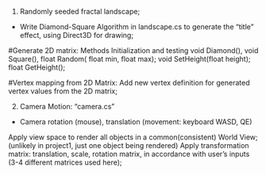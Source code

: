 

1. Randomly seeded fractal landscape;
- 	Write Diamond-Square Algorithm in landscape.cs to generate the “title” effect, using Direct3D for drawing;

#Generate 2D matrix: Methods Initialization and testing 
void Diamond(), 
void Square(), 
float Random( float min, float max); 
void SetHeight(float height); 
float GetHeight();

#Vertex mapping from 2D Matrix:
Add new vertex definition for generated vertex values from the 2D matrix;


2. Camera Motion: “camera.cs”
- Camera rotation (mouse), translation (movement: keyboard WASD, QE)

Apply view space to render all objects in a common(consistent) World View; (unlikely in project1, just one object being rendered)
Apply transformation matrix: translation, scale, rotation matrix, in accordance with user’s inputs (3-4 different 
matrices used here);
